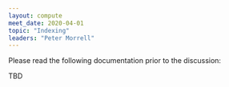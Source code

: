 ```yaml
---
layout: compute
meet_date: 2020-04-01
topic: "Indexing"
leaders: "Peter Morrell"
---
```


Please read the following documentation prior to the discussion:

TBD

